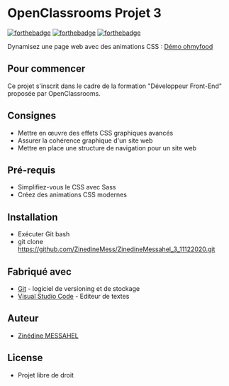 # OpenClassrooms Projet 3

[![forthebadge](https://forthebadge.com/images/badges/validated-html5.svg)](https://validator.w3.org/nu/?doc=https%3A%2F%2Fzinedinemess.github.io%2FZinedineMessahel_3_11122020%2F) [![forthebadge](https://forthebadge.com/images/badges/uses-css.svg)](https://forthebadge.com) [![forthebadge](https://forthebadge.com/images/badges/uses-git.svg)](https://forthebadge.com)

Dynamisez une page web avec des animations CSS : [Démo ohmyfood](https://zinedinemess.github.io/ZinedineMessahel_3_11122020/)

## Pour commencer  
Ce projet s'inscrit dans le cadre de la formation "Développeur Front-End" proposée par OpenClassrooms.  

## Consignes 
* Mettre en œuvre des effets CSS graphiques avancés
* Assurer la cohérence graphique d'un site web
* Mettre en place une structure de navigation pour un site web

## Pré-requis
* Simplifiez-vous le CSS avec Sass
* Créez des animations CSS modernes

## Installation
* Exécuter Git bash
* git clone https://github.com/ZinedineMess/ZinedineMessahel_3_11122020.git

## Fabriqué avec
* [Git](https://git-scm.com/download/win) - logiciel de versioning et de stockage
* [Visual Studio Code](https://code.visualstudio.com) - Editeur de textes

## Auteur
* [Zinédine MESSAHEL](https://github.com/ZinedineMess)

## License
* Projet libre de droit
